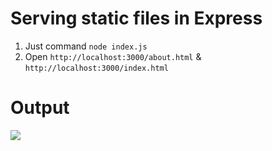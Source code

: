 # Serving static files in Express

1. Just command `node index.js`
2. Open `http://localhost:3000/about.html` & `http://localhost:3000/index.html`

# Output

![](https://i.ibb.co/61cNV5b/Screenshot-from-2019-06-29-18-33-20.png)
